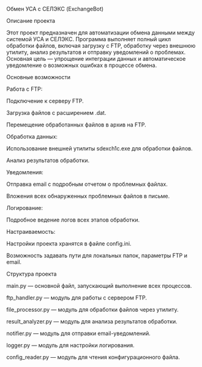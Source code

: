 Обмен УСА с СЕЛЭКС (ExchangeBot)

Описание проекта

Этот проект предназначен для автоматизации обмена данными между системой УСА и СЕЛЭКС. Программа выполняет полный цикл обработки файлов, включая загрузку с FTP, обработку через внешнюю утилиту, анализ результатов и отправку уведомлений о проблемах. Основная цель — упрощение интеграции данных и автоматическое уведомление о возможных ошибках в процессе обмена.

Основные возможности

Работа с FTP:

Подключение к серверу FTP.

Загрузка файлов с расширением .dat.

Перемещение обработанных файлов в архив на FTP.

Обработка данных:

Использование внешней утилиты sdexch1c.exe для обработки файлов.

Анализ результатов обработки.

Уведомления:

Отправка email с подробным отчетом о проблемных файлах.

Вложения всех обнаруженных проблемных файлов в письме.

Логирование:

Подробное ведение логов всех этапов обработки.

Настраиваемость:

Настройки проекта хранятся в файле config.ini.

Возможность задавать пути для локальных папок, параметры FTP и email.

Структура проекта

main.py — основной файл, запускающий выполнение всех процессов.

ftp_handler.py — модуль для работы с сервером FTP.

file_processor.py — модуль для обработки файлов через утилиту.

result_analyzer.py — модуль для анализа результатов обработки.

notifier.py — модуль для отправки email-уведомлений.

logger.py — модуль для настройки логирования.

config_reader.py — модуль для чтения конфигурационного файла.
